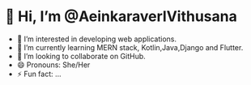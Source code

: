 # 👋 Hi, I’m @AeinkaraverlVithusana

- 👀 I’m interested in developing web applications.
- 🌱 I’m currently learning MERN stack, Kotlin,Java,Django and Flutter.
- 💞️ I’m looking to collaborate on GitHub.
- 😄 Pronouns: She/Her
- ⚡ Fun fact: ...


